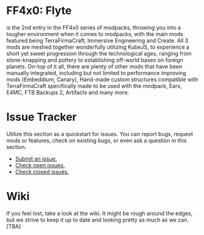 # FF4x0: Flyte 
is the 2nd entry in the FF4x0 series of modpacks, throwing you into a tougher environment when it comes to modpacks, with the main mods featured being TerraFirmaCraft, Immersive Engineering and Create. All 3 mods are meshed together wonderfully utilizing KubeJS, to experience a short yet sweet progression through the technological ages, ranging from stone-knapping and pottery to establishing off-world bases on foreign planets. On-top of it all, there are plenty of other mods that have been manually integrated, including but not limited to performance improving mods (Embeddium, Canary), Hand-made custom structures compatible with TerraFirmaCraft specifically made to be used with the modpack, Ears, E4MC, FTB Backups 2, Artifacts and many more.
# Issue Tracker
Utilize this section as a quickstart for issues. You can report bugs, request mods or features, check on existing bugs, or even ask a question in this section.
- [Submit an issue.](https://github.com/Reddey/FF4x0-Flyte/issues/new/choose)
- [Check open issues.](https://github.com/Reddey/FF4x0-Flyte/issues)
- [Check closed issues.](https://github.com/Reddey/FF4x0-Flyte/issues?q=is%3Aissue+is%3Aclosed)
# Wiki
If you feel lost, take a look at the wiki. It might be rough around the edges, but we strive to keep it up to date and looking pretty as much as we can. [TBA]
